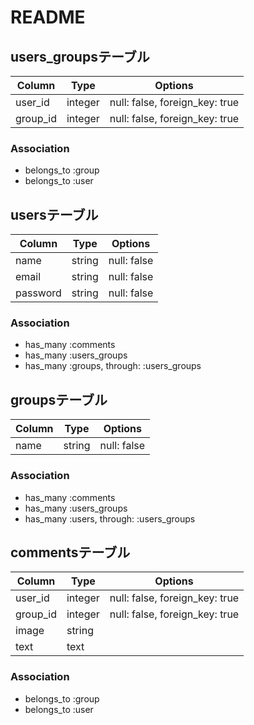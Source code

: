 # README

## users_groupsテーブル

|Column|Type|Options|
|------|----|-------|
|user_id|integer|null: false, foreign_key: true|
|group_id|integer|null: false, foreign_key: true|

### Association
- belongs_to :group
- belongs_to :user

## usersテーブル

|Column|Type|Options|
|------|----|-------|
|name|string|null: false|
|email|string|null: false|
|password|string|null: false|

### Association
- has_many :comments
- has_many :users_groups
- has_many :groups, through: :users_groups

## groupsテーブル

|Column|Type|Options|
|------|----|-------|
|name|string|null: false|


### Association
- has_many :comments
- has_many :users_groups
- has_many :users, through: :users_groups

## commentsテーブル

|Column|Type|Options|
|------|----|-------|
|user_id|integer|null: false, foreign_key: true|
|group_id|integer|null: false, foreign_key: true|
|image|string|
|text|text|

### Association
- belongs_to :group
- belongs_to :user